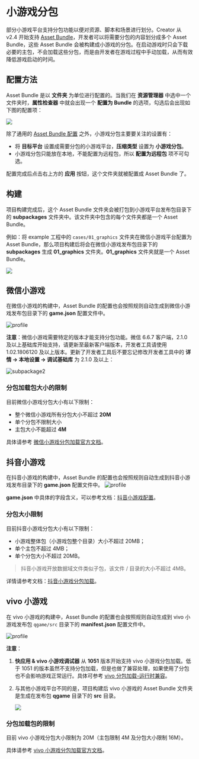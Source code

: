 # 小游戏分包

部分小游戏平台支持分包功能以便对资源、脚本和场景进行划分。Creator 从 v2.4 开始支持 [Asset Bundle](../asset-manager/bundle.md)，开发者可以将需要分包的内容划分成多个 Asset Bundle，这些 Asset Bundle 会被构建成小游戏的分包。在启动游戏时只会下载必要的主包，不会加载这些分包，而是由开发者在游戏过程中手动加载，从而有效降低游戏启动的时间。

## 配置方法

Asset Bundle 是以 **文件夹** 为单位进行配置的。当我们在 **资源管理器** 中选中一个文件夹时，**属性检查器** 中就会出现一个 **配置为 Bundle** 的选项，勾选后会出现如下图的配置项：

![](subpackage/configuration.png)

除了通用的 [Asset Bundle 配置](../scripting/asset-bundle.md#%E9%85%8D%E7%BD%AE%E6%96%B9%E6%B3%95) 之外，小游戏分包主要要关注的设置有：
- 将 **目标平台** 设置成需要分包的小游戏平台，**压缩类型** 设置为 **小游戏分包**。
- 小游戏分包只能放在本地，不能配置为远程包，所以 **配置为远程包** 项不可勾选。

配置完成后点击右上方的 **应用** 按钮，这个文件夹就被配置成 Asset Bundle 了。

## 构建

项目构建完成后，这个 Asset Bundle 文件夹会被打包到小游戏平台发布包目录下的 **subpackages** 文件夹中。该文件夹中包含的每个文件夹都是一个 Asset Bundle。

例如：将 example 工程中的 `cases/01_graphics` 文件夹在微信小游戏平台配置为 Asset Bundle，那么项目构建后将会在微信小游戏发布包目录下的 **subpackages** 生成 **01_graphics** 文件夹。**01_graphics** 文件夹就是一个 Asset Bundle。

![](subpackage/subpackage.png)

## 微信小游戏

在微信小游戏的构建中，Asset Bundle 的配置也会按照规则自动生成到微信小游戏发布包目录下的 **game.json** 配置文件中。

![profile](subpackage/profile.png)

**注意**：微信小游戏需要特定的版本才能支持分包功能。微信 6.6.7 客户端，2.1.0 及以上基础库开始支持，请更新至最新客户端版本，开发者工具请使用 1.02.1806120 及以上版本。更新了开发者工具后不要忘记修改开发者工具中的 **详情 -> 本地设置 -> 调试基础库** 为 2.1.0 及以上：

![subpackage2](./subpackage/subpackage2.png)

### 分包加载包大小的限制

目前微信小游戏分包大小有以下限制：

- 整个微信小游戏所有分包大小不超过 **20M**
- 单个分包不限制大小
- 主包大小不能超过 **4M**

具体请参考 [微信小游戏分包加载官方文档](https://developers.weixin.qq.com/minigame/dev/guide/base-ability/subPackage/useSubPackage.html)。

## 抖音小游戏

在抖音小游戏的构建中，Asset Bundle 的配置也会按照规则自动生成到抖音小游戏发布目录下的 **game.json** 配置文件中。
![profile](subpackage/profile.png)

**game.json** 中具体的字段含义，可以参考文档：[抖音小游戏配置](https://developer.open-douyin.com/docs/resource/zh-CN/mini-game/develop/framework/mini-game-configuration/)。

### 分包大小限制

目前抖音小游戏分包大小有以下限制：

- ​小游戏整体包（小游戏包整个目录）大小不超过 20MB；​
- 单个主包不超过 4MB；​
- 单个分包大小不超过 20MB。

> 抖音小游戏开放数据域文件类似子包，该文件 / 目录的大小不超过 4MB。​

详情请参考文档：[抖音小游戏分包加载](https://developer.open-douyin.com/docs/resource/zh-CN/mini-game/develop/framework/subpackages/introduction)。

## vivo 小游戏

在 vivo 小游戏的构建中，Asset Bundle 的配置也会按照规则自动生成到 vivo 小游戏发布包 `qgame/src` 目录下的 **manifest.json** 配置文件中。

![profile](./subpackage/vivo_profile.png)

**注意**：

1. **快应用 & vivo 小游戏调试器** 从 **1051** 版本开始支持 vivo 小游戏分包加载。低于 1051 的版本虽然不支持分包加载，但是也做了兼容处理，如果使用了分包也不会影响游戏正常运行。具体可参考 [vivo 分包加载-运行时兼容](https://minigame.vivo.com.cn/documents/#/lesson/base/subpackage?id=%e8%bf%90%e8%a1%8c%e6%97%b6%e5%85%bc%e5%ae%b9)。
2. 与其他小游戏平台不同的是，项目构建后 vivo 小游戏的 Asset Bundle 文件夹是生成在发布包 **qgame** 目录下的 **src** 目录。

    ![](./subpackage/vivo_subpackage.png)

### 分包加载包的限制

目前 vivo 小游戏分包大小限制为 20M（主包限制 4M 及分包大小限制 16M）。

具体请参考 [vivo 小游戏分包加载官方文档](https://minigame.vivo.com.cn/documents/#/lesson/base/subpackage)。
